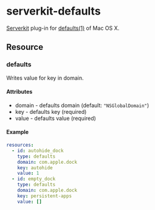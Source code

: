 # serverkit-defaults
[Serverkit](https://github.com/r7kamura/serverkit) plug-in for [defaults(1)](https://developer.apple.com/library/mac/documentation/Darwin/Reference/ManPages/man1/defaults.1.html) of Mac OS X.

## Resource
### defaults
Writes value for key in domain.

#### Attributes
- domain - defaults domain (default: `"NSGlobalDomain"`)
- key - defaults key (required)
- value - defaults value (required)

#### Example
```yml
resources:
  - id: autohide_dock
    type: defaults
    domain: com.apple.dock
    key: autohide
    value: 1
  - id: empty_dock
    type: defaults
    domain: com.apple.dock
    key: persistent-apps
    value: []
```
